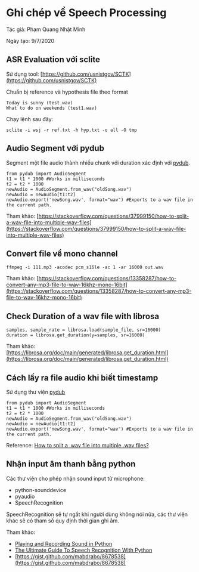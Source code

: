 # Ghi chép về Speech Processing

Tác giả: Phạm Quang Nhật Minh

Ngày tạo: 9/7/2020

## ASR Evaluation với sclite

Sử dụng tool: [https://github.com/usnistgov/SCTK](https://github.com/usnistgov/SCTK)

Chuẩn bị reference và hypothesis file theo format

```
Today is sunny (test.wav)
What to do on weekends (test1.wav)
```

Chạy lệnh sau đây:

```
sclite -i wsj -r ref.txt -h hyp.txt -o all -O tmp
```

## Audio Segment với pydub

Segment một file audio thành nhiều chunk với duration xác định với [pydub](http://pydub.com/).

```
from pydub import AudioSegment
t1 = t1 * 1000 #Works in milliseconds
t2 = t2 * 1000
newAudio = AudioSegment.from_wav("oldSong.wav")
newAudio = newAudio[t1:t2]
newAudio.export('newSong.wav', format="wav") #Exports to a wav file in the current path.
```

Tham khảo: [https://stackoverflow.com/questions/37999150/how-to-split-a-wav-file-into-multiple-wav-files](https://stackoverflow.com/questions/37999150/how-to-split-a-wav-file-into-multiple-wav-files)

## Convert file về mono channel

```
ffmpeg -i 111.mp3 -acodec pcm_s16le -ac 1 -ar 16000 out.wav
```

Tham khảo: [https://stackoverflow.com/questions/13358287/how-to-convert-any-mp3-file-to-wav-16khz-mono-16bit](https://stackoverflow.com/questions/13358287/how-to-convert-any-mp3-file-to-wav-16khz-mono-16bit)

## Check Duration of a wav file with librosa

```
samples, sample_rate = librosa.load(sample_file, sr=16000)
duration = librosa.get_duration(y=samples, sr=16000)
```

Tham khảo: [https://librosa.org/doc/main/generated/librosa.get_duration.html](https://librosa.org/doc/main/generated/librosa.get_duration.html)

## Cách lấy ra file audio khi biết timestamp

Sử dụng thư viện [pydub](https://github.com/jiaaro/pydub)

```
from pydub import AudioSegment
t1 = t1 * 1000 #Works in milliseconds
t2 = t2 * 1000
newAudio = AudioSegment.from_wav("oldSong.wav")
newAudio = newAudio[t1:t2]
newAudio.export('newSong.wav', format="wav") #Exports to a wav file in the current path.
```

Reference: [How to split a .wav file into multiple .wav files?](https://stackoverflow.com/questions/37999150/how-to-split-a-wav-file-into-multiple-wav-files/43367691#43367691)

## Nhận input âm thanh bằng python

Các thư viện cho phép nhận sound input từ microphone:

- python-sounddevice
- pyaudio
- SpeechRecognition

SpeechRecognition sẽ tự ngắt khi người dùng không nói nữa, các thư viện khác sẽ có tham số
quy định thời gian ghi âm.

Tham khảo:

- [Playing and Recording Sound in Python](https://realpython.com/playing-and-recording-sound-python/#pyaudio_1)
- [The Ultimate Guide To Speech Recognition With Python](https://realpython.com/python-speech-recognition/#installing-speechrecognition)
- [https://gist.github.com/mabdrabo/8678538](https://gist.github.com/mabdrabo/8678538)

